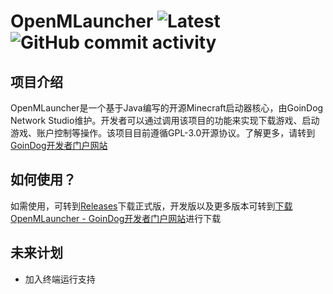 # OpenMLauncher ![Latest](https://img.shields.io/badge/Latest_Version-1.0.0.3912-green) ![GitHub commit activity](https://img.shields.io/github/commit-activity/t/Richard-Gates/OpenMLauncher)
## 项目介绍
OpenMLauncher是一个基于Java编写的开源Minecraft启动器核心，由GoinDog Network Studio维护。开发者可以通过调用该项目的功能来实现下载游戏、启动游戏、账户控制等操作。该项目目前遵循GPL-3.0开源协议。了解更多，请转到[GoinDog开发者门户网站](https://developers.goindog.cn/openmlauncher)
## 如何使用？
如需使用，可转到[Releases](https://github.com/SkeletalAunt477/OpenMLauncher/releases)下载正式版，开发版以及更多版本可转到[下载OpenMLauncher - GoinDog开发者门户网站](https://developers.goindog.cn/openmlauncher/download)进行下载
## 未来计划
- 加入终端运行支持